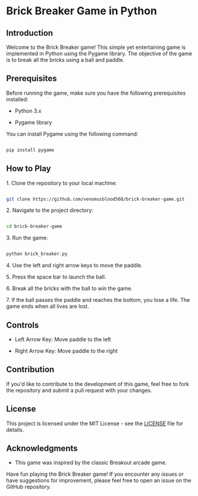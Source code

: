 # Brick Breaker Game in Python

## Introduction

Welcome to the Brick Breaker game! This simple yet entertaining game is implemented in Python using the Pygame library. The objective of the game is to break all the bricks using a ball and paddle.

## Prerequisites

Before running the game, make sure you have the following prerequisites installed:

- Python 3.x

- Pygame library

You can install Pygame using the following command:

```bash

pip install pygame

```

## How to Play

1\. Clone the repository to your local machine:

```bash

git clone https://github.com/venomusblood568/brick-breaker-game.git

```

2\. Navigate to the project directory:

```bash

cd brick-breaker-game

```

3\. Run the game:

```bash

python brick_breaker.py

```

4\. Use the left and right arrow keys to move the paddle.

5\. Press the space bar to launch the ball.

6\. Break all the bricks with the ball to win the game.

7\. If the ball passes the paddle and reaches the bottom, you lose a life. The game ends when all lives are lost.

## Controls

- Left Arrow Key: Move paddle to the left

- Right Arrow Key: Move paddle to the right

## Contribution

If you'd like to contribute to the development of this game, feel free to fork the repository and submit a pull request with your changes.

## License

This project is licensed under the MIT License - see the [LICENSE](LICENSE) file for details.

## Acknowledgments

- This game was inspired by the classic Breakout arcade game.

Have fun playing the Brick Breaker game! If you encounter any issues or have suggestions for improvement, please feel free to open an issue on the GitHub repository.
